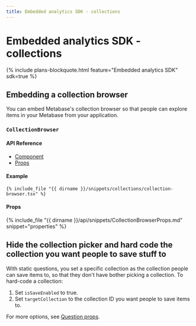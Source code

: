 ```yaml
---
title: Embedded analytics SDK - collections
---
```


# Embedded analytics SDK - collections

{% include plans-blockquote.html feature="Embedded analytics SDK" sdk=true %}

## Embedding a collection browser

You can embed Metabase's collection browser so that people can explore items in your Metabase from your application.

### `CollectionBrowser`

#### API Reference

- [Component](./api/CollectionBrowser.html)
- [Props](./api/CollectionBrowserProps.html)

#### Example

```tsx
{% include_file "{{ dirname }}/snippets/collections/collection-browser.tsx" %}
```

#### Props

{% include_file "{{ dirname }}/api/snippets/CollectionBrowserProps.md" snippet="properties" %}

## Hide the collection picker and hard code the collection you want people to save stuff to

With static questions, you set a specific collection as the collection people can save items to, so that they don't have bother picking a collection. To hard-code a collection:

1. Set `isSaveEnabled` to true.
2. Set `targetCollection` to the collection ID you want people to save items to.

For more options, see [Question props](./questions.md).
